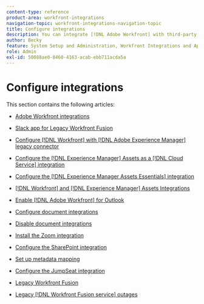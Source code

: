 ```yaml
---
content-type: reference
product-area: workfront-integrations
navigation-topic: workfront-integrations-navigation-topic
title: Configure integrations
description: You can integrate [!DNL Adobe Workfront] with third-party applications. Integrations can extend the utility of [!DNL Workfront] and tailor it to the needs of your organization.
author: Becky
feature: System Setup and Administration, Workfront Integrations and Apps
role: Admin
exl-id: 50088ae0-8460-4163-acab-ebb711acda5a
---
```

# Configure integrations

This section contains the following articles:

* [Adobe Workfront integrations](../../administration-and-setup/configure-integrations/workfront-integrations-1.md)
* [Slack app for Legacy Workfront Fusion](../../administration-and-setup/configure-integrations/legacy-fusion-slack-app.md)
* [Configure [!DNL Workfront] with [!DNL Adobe Experience Manager] legacy connector](../../administration-and-setup/configure-integrations/configure-workfront-aem.md)
* [Configure the [!DNL Experience Manager] Assets as a [!DNL Cloud Service] integration](../../administration-and-setup/configure-integrations/configure-aacs-integration.md)
* [Configure the [!DNL Experience Manager Assets Essentials] integration](../../documents/adobe-workfront-for-experience-manager-assets-essentials/setup-asset-essentials.md)
* [[!DNL Workfront] and [!DNL Experience Manager] Assets Integrations](../../documents/workfront-and-experience-manager-integrations/wf-experience-manager-integrations.md)
* [Enable [!DNL Adobe Workfront] for Outlook](../../administration-and-setup/configure-integrations/enable-workfront-for-outlook.md)
* [Configure document integrations](../../administration-and-setup/configure-integrations/configure-document-integrations.md)
* [Disable document integrations](../../administration-and-setup/configure-integrations/disable-document-integrations.md)
* [Install the Zoom integration](../../administration-and-setup/configure-integrations/enable-zoom-integration.md)
* [Configure the SharePoint integration](../../administration-and-setup/configure-integrations/configure-sharepoint-integration.md)
* [Set up metadata mapping](../../administration-and-setup/configure-integrations/set-up-metadata-mapping.md)

   <!--
  <li data-mc-conditions="QuicksilverOrClassic.Draft mode"><a href="../../administration-and-setup/configure-integrations/create-oauth-application.md" class="MCXref xref" xrefformat="{para}">Create OAuth2 applications for Workfront integrations</a> </li>
  -->

   <!--
  <li data-mc-conditions="QuicksilverOrClassic.Draft mode"><a href="../../administration-and-setup/configure-integrations/manage-custom-oauth2-apps.md" class="MCXref xref" xrefformat="{para}">View and manage custom OAuth2 applications</a> </li>
  -->

* [Configure the JumpSeat integration](/help/quicksilver/administration-and-setup/configure-integrations/configure-jumpseat.md)
* [Legacy Workfront Fusion](../../administration-and-setup/configure-integrations/legacy-workfront-fusion.md)
* [Legacy [!DNL Workfront Fusion service] outages](../../administration-and-setup/configure-integrations/legacy-fusion-service-outages.md)
